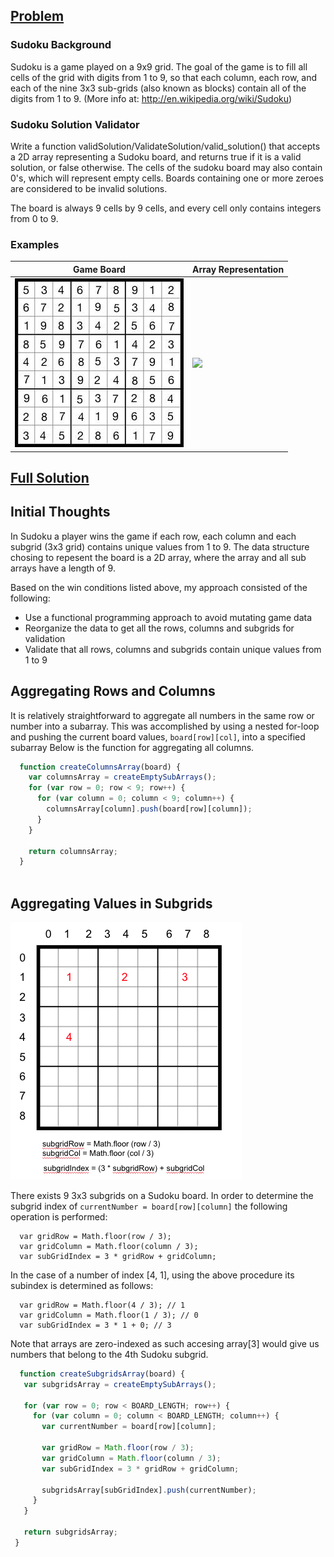 ## [Problem](https://www.codewars.com/kata/529bf0e9bdf7657179000008)

### Sudoku Background
Sudoku is a game played on a 9x9 grid. The goal of the game is to fill all cells of the grid with digits from 1 to 9, so that each column, each row, and each of the nine 3x3 sub-grids (also known as blocks) contain all of the digits from 1 to 9.
(More info at: http://en.wikipedia.org/wiki/Sudoku)

### Sudoku Solution Validator
Write a function validSolution/ValidateSolution/valid_solution() that accepts a 2D array representing a Sudoku board, and returns true if it is a valid solution, or false otherwise. The cells of the sudoku board may also contain 0's, which will represent empty cells. Boards containing one or more zeroes are considered to be invalid solutions.

The board is always 9 cells by 9 cells, and every cell only contains integers from 0 to 9.

### Examples

| Game Board | Array Representation |
| --- | ---|
| <img src="https://github.com/tomzacchia/codewars/blob/main/images/sudoku.jpg" >| <img src="https://github.com/tomzacchia/codewars/blob/main/images/sudoku_2D.jpg" width="250px" height="auto" > |

## [Full Solution](https://github.com/tomzacchia/codewars/blob/main/code/sudoku.js)

## Initial Thoughts

In Sudoku a player wins the game if each row, each column and each subgrid (3x3 grid) contains unique values from 1 to 9. The data structure chosing to repesent the board is a 2D array, where the array and all sub arrays have a length of 9.

Based on the win conditions listed above, my approach consisted of the following:
* Use a functional programming approach to avoid mutating game data
* Reorganize the data to get all the rows, columns and subgrids for validation
* Validate that all rows, columns and subgrids contain unique values from 1 to 9

## Aggregating Rows and Columns
It is relatively straightforward to aggregate all numbers in the same row or number into a subarray. This was accomplished by using a nested for-loop and pushing the current board values, ```board[row][col]```, into a specified subarray Below is the function for aggregating all columns.

```js
  function createColumnsArray(board) {
    var columnsArray = createEmptySubArrays();
    for (var row = 0; row < 9; row++) {
      for (var column = 0; column < 9; column++) {
        columnsArray[column].push(board[row][column]);
      }
    }

    return columnsArray;
  }
  
 ```
 
 ## Aggregating Values in Subgrids
 
![subgrid-indexes](https://github.com/tomzacchia/codewars/blob/main/images/sudoku_grid.png)
 
There exists 9 3x3 subgrids on a Sudoku board. In order to determine the subgrid index of ```currentNumber = board[row][column]``` the following operation is performed:
```
  var gridRow = Math.floor(row / 3);
  var gridColumn = Math.floor(column / 3);
  var subGridIndex = 3 * gridRow + gridColumn;
```

In the case of a number of index [4, 1], using the above procedure its subindex is determined as follows:
```
  var gridRow = Math.floor(4 / 3); // 1
  var gridColumn = Math.floor(1 / 3); // 0
  var subGridIndex = 3 * 1 + 0; // 3
```
Note that arrays are zero-indexed as such accesing array[3] would give us numbers that belong to the 4th Sudoku subgrid.
 
 ```js
   function createSubgridsArray(board) {
    var subgridsArray = createEmptySubArrays();

    for (var row = 0; row < BOARD_LENGTH; row++) {
      for (var column = 0; column < BOARD_LENGTH; column++) {
        var currentNumber = board[row][column];

        var gridRow = Math.floor(row / 3);
        var gridColumn = Math.floor(column / 3);
        var subGridIndex = 3 * gridRow + gridColumn;

        subgridsArray[subGridIndex].push(currentNumber);
      }
    }

    return subgridsArray;
  }
 
 ```

